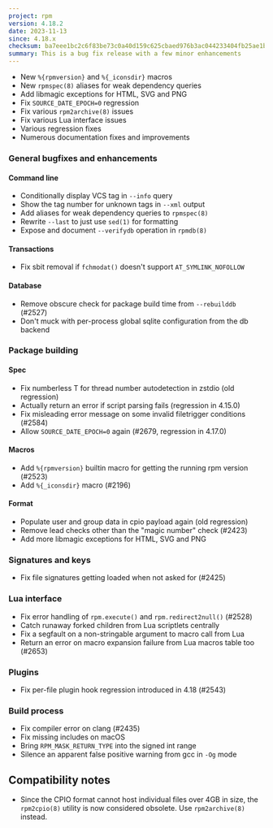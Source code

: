 ```yaml
---
project: rpm
version: 4.18.2
date: 2023-11-13
since: 4.18.x
checksum: ba7eee1bc2c6f83be73c0a40d159c625cbaed976b3ac044233404fb25ae1b979
summary: This is a bug fix release with a few minor enhancements
---
```


* New `%{rpmversion}` and `%{_iconsdir}` macros
* New `rpmspec(8)` aliases for weak dependency queries
* Add libmagic exceptions for HTML, SVG and PNG
* Fix `SOURCE_DATE_EPOCH=0` regression
* Fix various `rpm2archive(8)` issues
* Fix various Lua interface issues
* Various regression fixes
* Numerous documentation fixes and improvements

### General bugfixes and enhancements
#### Command line
* Conditionally display VCS tag in `--info` query
* Show the tag number for unknown tags in `--xml` output
* Add aliases for weak dependency queries to `rpmspec(8)`
* Rewrite `--last` to just use `sed(1)` for formatting
* Expose and document `--verifydb` operation in `rpmdb(8)` 

#### Transactions
* Fix sbit removal if `fchmodat()` doesn't support `AT_SYMLINK_NOFOLLOW`

#### Database
* Remove obscure check for package build time from `--rebuilddb` (#2527)
* Don't muck with per-process global sqlite configuration from the db backend

### Package building
#### Spec
* Fix numberless T for thread number autodetection in zstdio (old regression)
* Actually return an error if script parsing fails (regression in 4.15.0)
* Fix misleading error message on some invalid filetrigger conditions (#2584)
* Allow `SOURCE_DATE_EPOCH=0` again (#2679, regression in 4.17.0)

#### Macros
* Add `%{rpmversion}` builtin macro for getting the running rpm version (#2523)
* Add `%{_iconsdir}` macro (#2196)

#### Format
* Populate user and group data in cpio payload again (old regression)
* Remove lead checks other than the "magic number" check (#2423)
* Add more libmagic exceptions for HTML, SVG and PNG

### Signatures and keys
* Fix file signatures getting loaded when not asked for (#2425)

### Lua interface
* Fix error handling of `rpm.execute()` and `rpm.redirect2null()` (#2528)
* Catch runaway forked children from Lua scriptlets centrally
* Fix a segfault on a non-stringable argument to macro call from Lua
* Return an error on macro expansion failure from Lua macros table too (#2653)

### Plugins
* Fix per-file plugin hook regression introduced in 4.18 (#2543)

### Build process
* Fix compiler error on clang (#2435)
* Fix missing includes on macOS
* Bring `RPM_MASK_RETURN_TYPE` into the signed int range
* Silence an apparent false positive warning from gcc in `-Og` mode

## Compatibility notes
* Since the CPIO format cannot host individual files over 4GB in size, the
  `rpm2cpio(8)` utility is now considered obsolete.  Use `rpm2archive(8)`
  instead.
